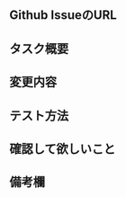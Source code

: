 ## Github IssueのURL
<!-- 対応するIssueのURL -->

## タスク概要
<!-- 実施したタスクの概要 -->

## 変更内容
<!-- 具体的な変更内容 -->

## テスト方法
<!-- チェックボックスで列挙
- [ ] hogeを実行時、fugaとなること
-->

## 確認して欲しいこと
<!-- チェックボックスで列挙
- [ ] hogeがfugaでないこと
-->

## 備考欄
<!-- 参考資料など -->
